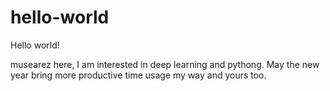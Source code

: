 # hello-world

Hello world!

musearez here, I am interested in deep learning and pythong.
May the new year bring more productive time usage my way and yours too.
